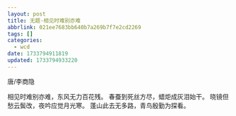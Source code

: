 ```yaml
---
layout: post
title: 无题·相见时难别亦难
abbrlink: 021ee7683bb640b7a269b7f7e2cd2269
tags: []
categories:
  - wcd
date: 1733794911819
updated: 1733794933220
---
```


唐/李商隐

相见时难别亦难，东风无力百花残。
春蚕到死丝方尽，蜡炬成灰泪始干。
晓镜但愁云鬓改，夜吟应觉月光寒。
蓬山此去无多路，青鸟殷勤为探看。

